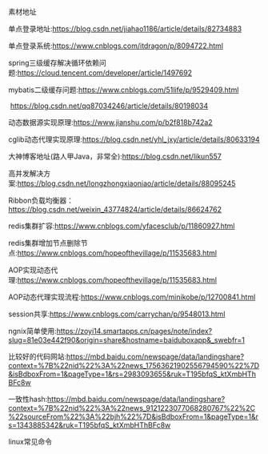 素材地址

单点登录地址:https://blog.csdn.net/jiahao1186/article/details/82734883

单点登录系统:https://www.cnblogs.com/itdragon/p/8094722.html

spring三级缓存解决循环依赖问题:https://cloud.tencent.com/developer/article/1497692

mybatis二级缓存问题:https://www.cnblogs.com/51life/p/9529409.html

​				     https://blog.csdn.net/qq87034246/article/details/80198034

动态数据源实现原理:https://www.jianshu.com/p/b2f818b742a2

cglib动态代理实现原理:https://blog.csdn.net/yhl_jxy/article/details/80633194

大神博客地址(路人甲Java，非常全):https://blog.csdn.net/likun557

高并发解决方案:https://blog.csdn.net/longzhongxiaoniao/article/details/88095245

Ribbon负载均衡器：https://blog.csdn.net/weixin_43774824/article/details/86624762

redis集群扩容:https://www.cnblogs.com/yfacesclub/p/11860927.html

redis集群增加节点删除节点:https://www.cnblogs.com/hopeofthevillage/p/11535683.html

AOP实现动态代理:https://www.cnblogs.com/hopeofthevillage/p/11535683.html

AOP动态代理实现流程:https://www.cnblogs.com/minikobe/p/12700841.html

session共享:https://www.cnblogs.com/carrychan/p/9548013.html

ngnix简单使用:https://zoyi14.smartapps.cn/pages/note/index?slug=81e03e442f90&origin=share&hostname=baiduboxapp&_swebfr=1

比较好的代码网站:https://mbd.baidu.com/newspage/data/landingshare?context=%7B%22nid%22%3A%22news_17563621902556794590%22%7D&isBdboxFrom=1&pageType=1&rs=2983093655&ruk=T195bfqS_ktXmbHThBFc8w

一致性hash:https://mbd.baidu.com/newspage/data/landingshare?context=%7B%22nid%22%3A%22news_9121223077068280767%22%2C%22sourceFrom%22%3A%22bjh%22%7D&isBdboxFrom=1&pageType=1&rs=1343885342&ruk=T195bfqS_ktXmbHThBFc8w

linux常见命令